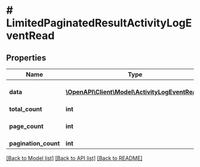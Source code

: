 # # LimitedPaginatedResultActivityLogEventRead

## Properties

Name | Type | Description | Notes
------------ | ------------- | ------------- | -------------
**data** | [**\OpenAPI\Client\Model\ActivityLogEventRead[]**](ActivityLogEventRead.md) | List of Activity Log Events |
**total_count** | **int** |  |
**page_count** | **int** |  | [optional] [default to 0]
**pagination_count** | **int** |  |

[[Back to Model list]](../../README.md#models) [[Back to API list]](../../README.md#endpoints) [[Back to README]](../../README.md)
